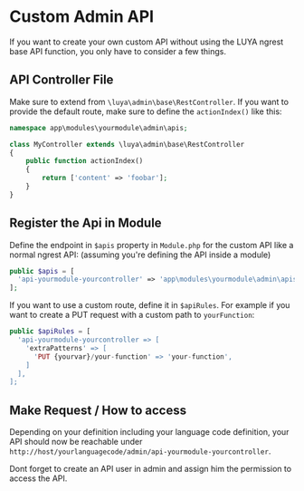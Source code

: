 # Custom Admin API

If you want to create your own custom API without using the LUYA ngrest base API function, you only have to consider a few things. 

## API Controller File

Make sure to extend from `\luya\admin\base\RestController`. If you want to provide the default route, make sure to define the `actionIndex()` like this:

```php
namespace app\modules\yourmodule\admin\apis;

class MyController extends \luya\admin\base\RestController
{
    public function actionIndex()
    {
        return ['content' => 'foobar'];
    }
}
```

## Register the Api in Module

Define the endpoint in `$apis` property in `Module.php` for the custom API like a normal ngrest API: (assuming you're defining the API inside a module)

```php
public $apis = [
  'api-yourmodule-yourcontroller' => 'app\modules\yourmodule\admin\apis\YourController'
];
```

If you want to use a custom route, define it in `$apiRules`. For example if you want to create a PUT request with a custom path to `yourFunction`:

```php
public $apiRules = [
  'api-yourmodule-yourcontroller => [
    'extraPatterns' => [
      'PUT {yourvar}/your-function' => 'your-function',
    ]
  ],
];
```

## Make Request / How to access

Depending on your definition including your language code definition, your API should now be reachable under `http://host/yourlanguagecode/admin/api-yourmodule-yourcontroller`.

Dont forget to create an API user in admin and assign him the permission to access the API.
